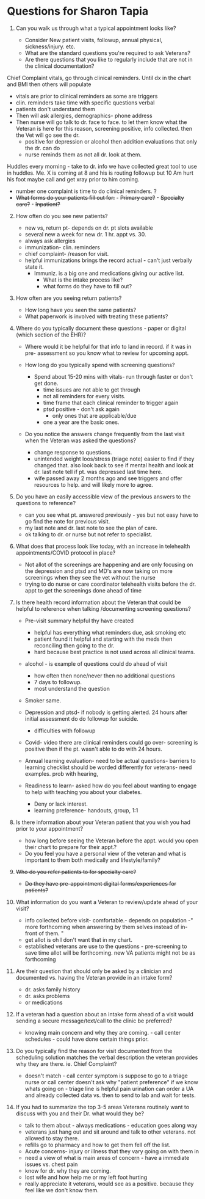 # Questions for Sharon Tapia

1.  Can you walk us through what a typical appointment looks like?
    
    -   Consider New patient visits, followup, annual physical, sickness/injury. etc.
       -   What are the standard questions you're required to ask Veterans?
       -   Are there questions that you like to regularly include that are not in the clinical documentation?

Chief Complaint vitals, go through clinical reminders. Until dx in the chart and BMI then others will populate
- vitals are prior to clinical reminders as some are triggers
- clin. reminders take time with specific questions verbal
- patients don't understand them
- Then will ask allergies, demographics- phone address
- Then nurse will go talk to dr. face to face. to let them know what the Veteran is here for this reason, screening positive, info collected. then the Vet will go see the dr. 
	- positive for depression or alcohol then addition evaluations that only the dr. can do
	- nurse reminds them as not all dr. look at them.

Huddles every morning - take to dr. info we have collected great tool to use in huddles.  Me. X is coming at 8 and his is routing followup but 10 Am hurt his foot maybe call and get xray prior to him coming. 
- number one complaint is time to do clinical reminders. ?
-   ~~What forms do your patients fill out for:~~
	        -   ~~Primary care?~~
	        -   ~~Specialty care?~~
	        -  ~~Inpatient?~~

2.  How often do you see new patients?
    - new vs, return pt- depends on dr. pt slots available
	- several new a week for new dr. 1 hr. appt vs. 30.
	- always ask allergies
	- immunization- clin. reminders 
	- chief complaint- /reason for visit.
	-  helpful immunizations brings the record actual - can't just verbally state it. 
		- Immuniz. is a big one and medications giving our active list.  
		    -   What is the intake process like?
		     -   what forms do they have to fill out?

3.  How often are you seeing return patients?
    
    -   How long have you seen the same patients?
    -   What paperwork is involved with treating these patients?
4.  Where do you typically document these questions - paper or digital (which section of the EHR)?
    -	Where would it be helpful for that info to land in record. if it was in pre- assessment so you know what to review for upcoming appt. 	

    -   How long do you typically spend with screening questions?
	    - Spend about 15-20 mins with vitals- run through faster or don't get done.  
			- time issues are not able to get through
			- not all reminders for every visits.
			- time frame that each clinical reminder to trigger again
			- ptsd positive - don't ask again 
				- only ones that are applicable/due
			- one a year are the basic ones.
    -   Do you notice the answers change frequently from the last visit when the Veteran was asked the questions?
	    - change response to questions. 
		- unintended weight loos/stress (triage note) easier to find if they changed that. also look back to see if mental health and look at dr. last note tell if pt. was depressed last time here. 
		- wife passed away 2 months ago and see triggers and offer resources to help. and will likely more to agree.
5. Do you have an easily accessible view of the previous answers to the questions to reference?
	-  can you see what pt. answered previously - yes but not easy have to go find the note for previous visit.
	- my last note and dr. last note to see the plan of care.
	- ok talking to dr. or nurse but not refer to specialist.
	
5.  What does that process look like today, with an increase in telehealth appointments/COVID protocol in place?
	 
	 - Not allot of the screenings are happening and are only focusing on the depression and ptsd and MD's are now taking on more screenings when they see the vet without the nurse
	 - trying to do nurse or care coordinator telehealth visits before the dr. appt to get the screenings done ahead of time
6.  Is there health record information about the Veteran that could be helpful to reference when talking /documenting screening questions?
	 - Pre-visit summary helpful thy have created
		- helpful has everything what reminders due, ask smoking etc
		- patient found it helpful and starting with the meds then reconciling then going to the dr.
		- hard because best practice is not used across all clinical teams. 
	- alcohol - is example of questions could do ahead of visit
		- how often then none/never then no additional questions
		- 7 days to followup.
		- most understand the question
	- Smoker same. 

	- Depression and ptsd- if nobody is getting alerted.  24 hours after initial assessment do do followup for suicide.  
		- difficulties with followup
	- Covid- video there are clinical reminders could go over- screening is positive then if the pt. wasn't able to do with 24 hours. 
	- Annual learning evaluation- need to be actual questions- barriers to learning checklist should be worded differently for veterans- need examples. prob with hearing, 
	- Readiness to learn- asked how do you feel about wanting to engage to help with teaching you about your diabetes.
		- Deny or lack interest. 
		- learning preference- handouts, group, 1:1
    
7.  Is there information about your Veteran patient that you wish you had prior to your appointment?
    
    -   how long before seeing the Veteran before the appt. would you open their chart to prepare for their appt.?
    -   Do you feel you have a personal view of the veteran and what is important to them both medically and lifestyle/family?
8.  ~~Who do you refer patients to for specialty care?~~
    
    -   ~~Do they have pre-appointment digital forms/experiences for patients?~~
9.  What information do you want a Veteran to review/update ahead of your visit?
	- info collected before visit- comfortable.-  depends on population -" more forthcoming when answering by them selves instead of in-front of them. " 
	- get allot is oh I don't want that in my chart. 
	- established veterans are use to the questions - pre-screening to save time allot will be forthcoming. new VA patients might not be as forthcoming
    
10.  Are their question that should only be asked by a clinician and documented vs. having the Veteran provide in an intake form?
	 - dr. asks family history
	 - dr. asks problems 
	 - or medications
  
11.  If a veteran had a question about an intake form ahead of a visit would sending a secure message/text/call to the clinic be preferred?
	 - knowing main concern and why they are coming. - call center schedules - could have done certain things prior.   
    
12.  Do you typically find the reason for visit documented from the scheduling solution matches the verbal description the veteran provides why they are there. ie. Chief Complaint?
	   - doesn't match - call center symptom is suppose to go to a triage nurse or call center doesn't ask why "patient preference" if we know whats going on - triage line is helpful pain urination can order a UA and already collected data vs. then to send to lab and wait for tests.
13.  If you had to summarize the top 3-5 areas Veterans routinely want to discuss with you and their Dr. what would they be?
		- talk to them about - always medications - education goes along way 
		- veterans just hang out and sit around and talk to other veterans.  not allowed to stay there.
		- refills go to pharmacy and how to get them fell off the list. 
		- Acute concerns- injury or illness that they vary going on with them in 
		- need a view of what is main areas of concern - have a immediate issues vs. chest pain 
		- know for dr. why they are coming.
		- lost wife and how help me or my left foot hurting
		- really appreciate it veterans, would see as a positive. because they feel like we don't know them.



